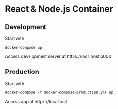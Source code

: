 # React & Node.js Container

## Development

Start with

```
docker-compose up
```

Access development server at https://localhost:3000

## Production

Start with

```
docker-compose -f docker-compose-production.yml up
```

Access app at https://localhost